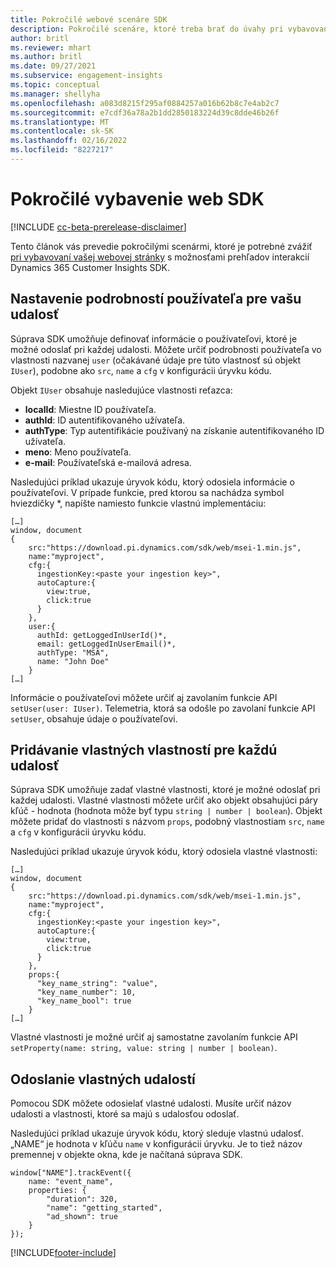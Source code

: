 ```yaml
---
title: Pokročilé webové scenáre SDK
description: Pokročilé scenáre, ktoré treba brať do úvahy pri vybavovaní vášho webu SDK.
author: britl
ms.reviewer: mhart
ms.author: britl
ms.date: 09/27/2021
ms.subservice: engagement-insights
ms.topic: conceptual
ms.manager: shellyha
ms.openlocfilehash: a083d8215f295af0884257a016b62b8c7e4ab2c7
ms.sourcegitcommit: e7cdf36a78a2b1dd2850183224d39c8dde46b26f
ms.translationtype: MT
ms.contentlocale: sk-SK
ms.lasthandoff: 02/16/2022
ms.locfileid: "8227217"
---
```

# <a name="advanced-web-sdk-instrumentation"></a>Pokročilé vybavenie web SDK

[!INCLUDE [cc-beta-prerelease-disclaimer](includes/cc-beta-prerelease-disclaimer.md)]

Tento článok vás prevedie pokročilými scenármi, ktoré je potrebné zvážiť [pri vybavovaní vašej webovej stránky](instrument-website.md) s možnosťami prehľadov interakcií Dynamics 365 Customer Insights SDK.

## <a name="setting-user-details-for-your-event"></a>Nastavenie podrobností používateľa pre vašu udalosť

Súprava SDK umožňuje definovať informácie o používateľovi, ktoré je možné odoslať pri každej udalosti. Môžete určiť podrobnosti používateľa vo vlastnosti nazvanej `user` (očakávané údaje pre túto vlastnosť sú objekt `IUser`), podobne ako `src`, `name` a `cfg` v konfigurácii úryvku kódu.

Objekt `IUser` obsahuje nasledujúce vlastnosti reťazca:

- **localId**: Miestne ID používateľa.
- **authId**: ID autentifikovaného užívateľa.
- **authType**: Typ autentifikácie používaný na získanie autentifikovaného ID užívateľa.
- **meno**: Meno používateľa.
- **e-mail**: Používateľská e-mailová adresa.

Nasledujúci príklad ukazuje úryvok kódu, ktorý odosiela informácie o používateľovi. V prípade funkcie, pred ktorou sa nachádza symbol hviezdičky *, napíšte namiesto funkcie vlastnú implementáciu:

```
[…]
window, document
{
    src:"https://download.pi.dynamics.com/sdk/web/msei-1.min.js",
    name:"myproject",
    cfg:{
      ingestionKey:<paste your ingestion key>",
      autoCapture:{
        view:true,
        click:true
      }
    },
    user:{
      authId: getLoggedInUserId()*,
      email: getLoggedInUserEmail()*,
      authType: "MSA",
      name: "John Doe"
    }
[…]
```

Informácie o používateľovi môžete určiť aj zavolaním funkcie API `setUser(user: IUser)`. Telemetria, ktorá sa odošle po zavolaní funkcie API `setUser`, obsahuje údaje o používateľovi.

## <a name="adding-custom-properties-for-each-event"></a>Pridávanie vlastných vlastností pre každú udalosť

Súprava SDK umožňuje zadať vlastné vlastnosti, ktoré je možné odoslať pri každej udalosti. Vlastné vlastnosti môžete určiť ako objekt obsahujúci páry kľúč - hodnota (hodnota môže byť typu `string | number | boolean`). Objekt môžete pridať do vlastnosti s názvom `props`, podobný vlastnostiam `src`, `name` a `cfg` v konfigurácii úryvku kódu.

Nasledujúci príklad ukazuje úryvok kódu, ktorý odosiela vlastné vlastnosti:

```
[…]
window, document
{
    src:"https://download.pi.dynamics.com/sdk/web/msei-1.min.js",
    name:"myproject",
    cfg:{
      ingestionKey:<paste your ingestion key>",
      autoCapture:{
        view:true,
        click:true
      }
    },
    props:{
      "key_name_string": "value",
      "key_name_number": 10,
      "key_name_bool": true
    }
[…]
```

Vlastné vlastnosti je možné určiť aj samostatne zavolaním funkcie API `setProperty(name: string, value: string | number | boolean)`.

## <a name="sending-custom-events"></a>Odoslanie vlastných udalostí

Pomocou SDK môžete odosielať vlastné udalosti. Musíte určiť názov udalosti a vlastnosti, ktoré sa majú s udalosťou odoslať.

Nasledujúci príklad ukazuje úryvok kódu, ktorý sleduje vlastnú udalosť. „NAME“ je hodnota v kľúču `name` v konfigurácii úryvku. Je to tiež názov premennej v objekte okna, kde je načítaná súprava SDK.

```
window["NAME"].trackEvent({
    name: "event_name",
    properties: {
        "duration": 320,
        "name": "getting_started",
        "ad_shown": true
    }
});
```


[!INCLUDE[footer-include](../includes/footer-banner.md)]
